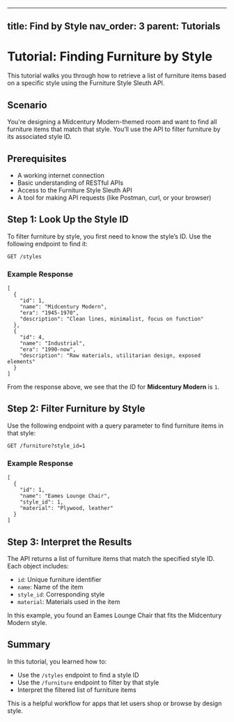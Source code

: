 
---
title: Find by Style
nav_order: 3
parent: Tutorials
---


# Tutorial: Finding Furniture by Style

This tutorial walks you through how to retrieve a list of furniture items based on a specific style using the Furniture Style Sleuth API.

## Scenario

You're designing a Midcentury Modern-themed room and want to find all furniture items that match that style. You’ll use the API to filter furniture by its associated style ID.

## Prerequisites

- A working internet connection
- Basic understanding of RESTful APIs
- Access to the Furniture Style Sleuth API
- A tool for making API requests (like Postman, curl, or your browser)

## Step 1: Look Up the Style ID

To filter furniture by style, you first need to know the style’s ID. Use the following endpoint to find it:

```http
GET /styles
```
### Example Response

```
[
  {
    "id": 1,
    "name": "Midcentury Modern",
    "era": "1945-1970",
    "description": "Clean lines, minimalist, focus on function"
  },
  {
    "id": 4,
    "name": "Industrial",
    "era": "1990-now",
    "description": "Raw materials, utilitarian design, exposed elements"
  }
]
```
From the response above, we see that the ID for **Midcentury Modern** is `1`.

## Step 2: Filter Furniture by Style

Use the following endpoint with a query parameter to find furniture items in that style:

```http
GET /furniture?style_id=1
```

### Example Response

```
[
  {
    "id": 1,
    "name": "Eames Lounge Chair",
    "style_id": 1,
    "material": "Plywood, leather"
  }
]
```
## Step 3: Interpret the Results

The API returns a list of furniture items that match the specified style ID. Each object includes:

- `id`: Unique furniture identifier  
- `name`: Name of the item  
- `style_id`: Corresponding style  
- `material`: Materials used in the item  

In this example, you found an Eames Lounge Chair that fits the Midcentury Modern style.

## Summary

In this tutorial, you learned how to:

- Use the `/styles` endpoint to find a style ID  
- Use the `/furniture` endpoint to filter by that style  
- Interpret the filtered list of furniture items  

This is a helpful workflow for apps that let users shop or browse by design style.